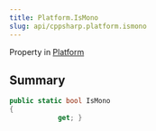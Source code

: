 ```yaml
---
title: Platform.IsMono
slug: api/cppsharp.platform.ismono
---
```

Property in [Platform](/api/cppsharp/platform)

## Summary



```csharp
public static bool IsMono
{
            get; }
```

